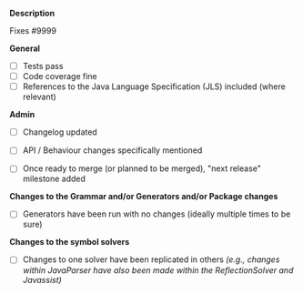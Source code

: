 <!-- This is a template, but is not rigidly enforced. -->
<!-- Delete the sections that are not applicable. -->

**Description**
<!-- Enter a brief description here, including a reference to the issue number -->

Fixes #9999

**General**
<!-- This section applies to all code changes -->
- [ ] Tests pass
- [ ] Code coverage fine
- [ ] References to the Java Language Specification (JLS) included (where relevant)

**Admin**
<!-- This will be done by maintainers if not included within the PR -->
- [ ] Changelog updated
- [ ] API / Behaviour changes specifically mentioned
- [ ] Once ready to merge (or planned to be merged), "next release" milestone added


<!-- Delete these sections if they are not applicable -->
**Changes to the Grammar and/or Generators and/or Package changes**
- [ ] Generators have been run with no changes (ideally multiple times to be sure)

**Changes to the symbol solvers**
- [ ] Changes to one solver have been replicated in others 
      _(e.g., changes within JavaParser have also been made within the ReflectionSolver and Javassist)_
